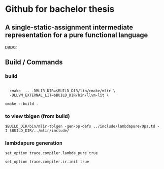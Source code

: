 # Github for bachelor thesis
## A single-static-assignment intermediate representation for a pure functional language

[paper](./bachelor_thesis_matt_weingarten.pdf)


## Build / Commands

### build
```export BUILD_DIR=/mnt/c/Users/path-to-llvm
  
  cmake  .. -DMLIR_DIR=$BUILD_DIR/lib/cmake/mlir \
  -DLLVM_EXTERNAL_LIT=$BUILD_DIR/bin/llvm-lit \

cmake --build .
```
### to view tblgen (from build)
```
$BUILD_DIR/bin/mlir-tblgen -gen-op-defs ../include/lambdapure/Ops.td -I $BUILD_DIR/../mlir/include/

```
### lambdapure generation


```
set_option trace.compiler.lambda_pure true

set_option trace.compiler.ir.init true
```
